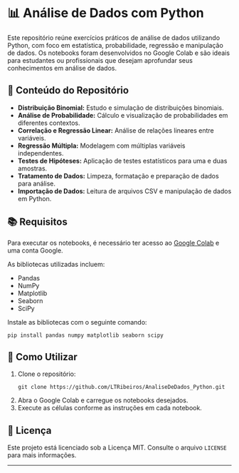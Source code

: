   <h1>📊 Análise de Dados com Python</h1>
  <p>Este repositório reúne exercícios práticos de análise de dados utilizando Python, com foco em estatística, probabilidade, regressão e manipulação de dados. Os notebooks foram desenvolvidos no Google Colab e são ideais para estudantes ou profissionais que desejam aprofundar seus conhecimentos em análise de dados.</p>

  <h2>📁 Conteúdo do Repositório</h2>
  <ul>
    <li><strong>Distribuição Binomial:</strong> Estudo e simulação de distribuições binomiais.</li>
    <li><strong>Análise de Probabilidade:</strong> Cálculo e visualização de probabilidades em diferentes contextos.</li>
    <li><strong>Correlação e Regressão Linear:</strong> Análise de relações lineares entre variáveis.</li>
    <li><strong>Regressão Múltipla:</strong> Modelagem com múltiplas variáveis independentes.</li>
    <li><strong>Testes de Hipóteses:</strong> Aplicação de testes estatísticos para uma e duas amostras.</li>
    <li><strong>Tratamento de Dados:</strong> Limpeza, formatação e preparação de dados para análise.</li>
    <li><strong>Importação de Dados:</strong> Leitura de arquivos CSV e manipulação de dados em Python.</li>
  </ul>

  <h2>📚 Requisitos</h2>
  <p>Para executar os notebooks, é necessário ter acesso ao <a href="https://colab.research.google.com/" target="_blank">Google Colab</a> e uma conta Google.</p>
  <p>As bibliotecas utilizadas incluem:</p>
  <ul>
    <li>Pandas</li>
    <li>NumPy</li>
    <li>Matplotlib</li>
    <li>Seaborn</li>
    <li>SciPy</li>
  </ul>

  <p>Instale as bibliotecas com o seguinte comando:</p>
  <pre><code>pip install pandas numpy matplotlib seaborn scipy</code></pre>

  <h2>🚀 Como Utilizar</h2>
  <ol>
    <li>Clone o repositório:
      <pre><code>git clone https://github.com/LTRibeiros/AnaliseDeDados_Python.git</code></pre>
    </li>
    <li>Abra o Google Colab e carregue os notebooks desejados.</li>
    <li>Execute as células conforme as instruções em cada notebook.</li>
  </ol>

  <h2>📄 Licença</h2>
  <p>Este projeto está licenciado sob a Licença MIT. Consulte o arquivo <code>LICENSE</code> para mais informações.</p>

  <hr>
